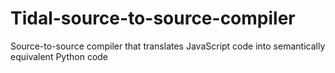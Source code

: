 # Tidal-source-to-source-compiler
Source-to-source compiler that translates JavaScript code into semantically equivalent Python code
